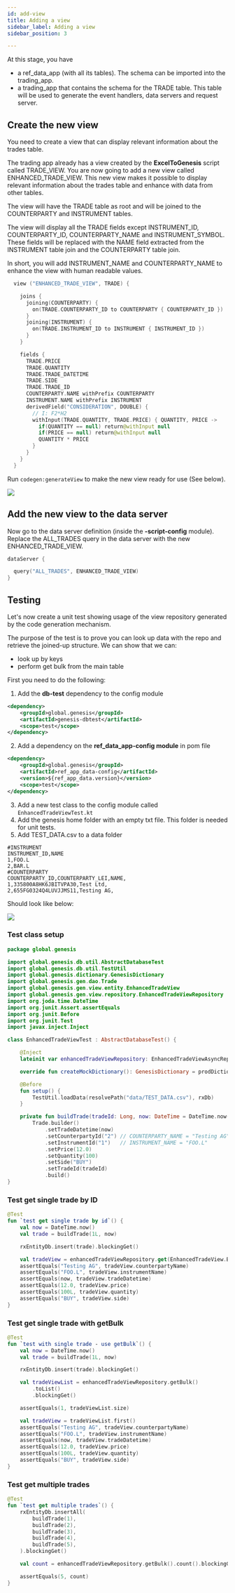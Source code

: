 ```yaml
---
id: add-view
title: Adding a view
sidebar_label: Adding a view
sidebar_position: 3

---
```

At this stage, you have

* a ref_data_app (with all its tables). The schema can be imported into the trading_app.
* a trading_app that contains the schema for the TRADE table. This table will be used to generate the event handlers, data servers and request server.

## Create the new view

You need to create a view that can display relevant information about the trades table.

The trading app already has a view created by the **ExcelToGenesis** script called TRADE_VIEW. You are now going to add a new view called ENHANCED_TRADE_VIEW. This new view makes it possible to display relevant information about the trades table and enhance with data from other tables.

The view will have the TRADE table as root and will be joined to the COUNTERPARTY and INSTRUMENT tables. 

The view will display all the TRADE fields except INSTRUMENT_ID, COUNTERPARTY_ID, COUNTERPARTY_NAME and INSTRUMENT_SYMBOL. These fields will be replaced with the NAME field extracted from the INSTRUMENT table join and the COUNTERPARTY table join.

In short, you will add INSTRUMENT_NAME and COUNTERPARTY_NAME to enhance the view with human readable values.

```kotlin
  view ("ENHANCED_TRADE_VIEW", TRADE) {

    joins {
      joining(COUNTERPARTY) {
        on(TRADE.COUNTERPARTY_ID to COUNTERPARTY { COUNTERPARTY_ID })
      }
      joining(INSTRUMENT) {
        on(TRADE.INSTRUMENT_ID to INSTRUMENT { INSTRUMENT_ID })
      }
    }

    fields {
      TRADE.PRICE
      TRADE.QUANTITY
      TRADE.TRADE_DATETIME
      TRADE.SIDE
      TRADE.TRADE_ID
      COUNTERPARTY.NAME withPrefix COUNTERPARTY
      INSTRUMENT.NAME withPrefix INSTRUMENT
      derivedField("CONSIDERATION", DOUBLE) {
        // I: F2*H2
        withInput(TRADE.QUANTITY, TRADE.PRICE) { QUANTITY, PRICE ->
          if(QUANTITY == null) return@withInput null
          if(PRICE == null) return@withInput null
          QUANTITY * PRICE
        }
      }
    }
  }
```

Run `codegen:generateView` to make the new view ready for use (See below).

![](/img/generateView.png)

## Add the new view to the data server

Now go to the data server definition (inside the **-script-config** module). Replace the ALL_TRADES query in the data server with the new ENHANCED_TRADE_VIEW.

```kotlin
dataServer {

  query("ALL_TRADES", ENHANCED_TRADE_VIEW)
}
```

## Testing

Let's now create a unit test showing usage of the view repository generated by the code generation mechanism.

The purpose of the test is to prove you can look up data with the repo and retrieve the joined-up structure. We can show that we can:

* look up by keys
* perform get bulk from the main table

First you need to do the following:

1. Add the **db-test** dependency to the config module
```xml
<dependency>
    <groupId>global.genesis</groupId>
    <artifactId>genesis-dbtest</artifactId>
    <scope>test</scope>
</dependency>
```
2. Add a dependency on the **ref_data_app-config module** in pom file
```xml
<dependency>
    <groupId>global.genesis</groupId>
    <artifactId>ref_app_data-config</artifactId>
    <version>${ref_app_data.version}</version>
    <scope>test</scope>
</dependency>
```
3. Add a new test class to the config module called `EnhancedTradeViewTest.kt`
4. Add the genesis home folder with an empty txt file. This folder is needed for unit tests. 
5. Add TEST_DATA.csv to a data folder
```csv
#INSTRUMENT
INSTRUMENT_ID,NAME
1,FOO.L
2,BAR.L
#COUNTERPARTY
COUNTERPARTY_ID,COUNTERPARTY_LEI,NAME,
1,335800A8HK6JBITVPA30,Test Ltd,
2,655FG0324Q4LUVJJMS11,Testing AG,
```

Should look like below:

![](/img/view-test-folder-structure.png)

### Test class setup
```kotlin
package global.genesis

import global.genesis.db.util.AbstractDatabaseTest
import global.genesis.db.util.TestUtil
import global.genesis.dictionary.GenesisDictionary
import global.genesis.gen.dao.Trade
import global.genesis.gen.view.entity.EnhancedTradeView
import global.genesis.gen.view.repository.EnhancedTradeViewRepository
import org.joda.time.DateTime
import org.junit.Assert.assertEquals
import org.junit.Before
import org.junit.Test
import javax.inject.Inject

class EnhancedTradeViewTest : AbstractDatabaseTest() {

    @Inject
    lateinit var enhancedTradeViewRepository: EnhancedTradeViewAsyncRepository

    override fun createMockDictionary(): GenesisDictionary = prodDictionary()

    @Before
    fun setup() {
        TestUtil.loadData(resolvePath("data/TEST_DATA.csv"), rxDb)
    }

    private fun buildTrade(tradeId: Long, now: DateTime = DateTime.now()) =
        Trade.builder()
            .setTradeDatetime(now)
            .setCounterpartyId("2") // COUNTERPARTY_NAME = "Testing AG"
            .setInstrumentId("1")   // INSTRUMENT_NAME = "FOO.L"
            .setPrice(12.0)
            .setQuantity(100)
            .setSide("BUY")
            .setTradeId(tradeId)
            .build()
}
```

### Test get single trade by ID
```kotlin
@Test
fun `test get single trade by id`() {
    val now = DateTime.now()
    val trade = buildTrade(1L, now)

    rxEntityDb.insert(trade).blockingGet()

    val tradeView = enhancedTradeViewRepository.get(EnhancedTradeView.ById(1)).blockingGet()
    assertEquals("Testing AG", tradeView.counterpartyName)
    assertEquals("FOO.L", tradeView.instrumentName)
    assertEquals(now, tradeView.tradeDatetime)
    assertEquals(12.0, tradeView.price)
    assertEquals(100L, tradeView.quantity)
    assertEquals("BUY", tradeView.side)
}
```

### Test get single trade with getBulk
```kotlin
@Test
fun `test with single trade - use getBulk`() {
    val now = DateTime.now()
    val trade = buildTrade(1L, now)

    rxEntityDb.insert(trade).blockingGet()

    val tradeViewList = enhancedTradeViewRepository.getBulk()
        .toList()
        .blockingGet()

    assertEquals(1, tradeViewList.size)

    val tradeView = tradeViewList.first()
    assertEquals("Testing AG", tradeView.counterpartyName)
    assertEquals("FOO.L", tradeView.instrumentName)
    assertEquals(now, tradeView.tradeDatetime)
    assertEquals(12.0, tradeView.price)
    assertEquals(100L, tradeView.quantity)
    assertEquals("BUY", tradeView.side)
}
```

### Test get multiple trades
```kotlin
@Test
fun `test get multiple trades`() {
    rxEntityDb.insertAll(
        buildTrade(1),
        buildTrade(2),
        buildTrade(3),
        buildTrade(4),
        buildTrade(5),
    ).blockingGet()

    val count = enhancedTradeViewRepository.getBulk().count().blockingGet()

    assertEquals(5, count)
}
```